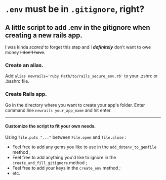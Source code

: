 # `.env` must be in `.gitignore`, right?

## A little script to add .env in the gitignore when creating a new rails app.

I was kinda _scared_ to forget this step and I **_definitely_** don't want to owe money ~~I don't have~~.

### Create an alias.
Add `alias newrails='ruby Path/to/rails_secure_env.rb'` to your .zshrc or .bashrc file.

### Create Rails app.
Go in the directory where you want to create your app's folder.
Enter command line `newrails your_app_name` and hit enter.

***

#### Customize the script to fit your own needs.
Using `file.puts "..."` between `File.open` and `file.close` :
- Feel free to add any gems you like to use in the `add_dotenv_to_gemfile` method ;
- Feel free to add anything you'd like to ignore in the `create_and_fill_gitignore` method ;
- Feel free to add your keys in the `create_env` method ;
- etc.

